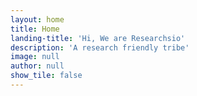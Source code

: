 ```yaml
---
layout: home
title: Home
landing-title: 'Hi, We are Researchsio'
description: 'A research friendly tribe'
image: null
author: null
show_tile: false
---
```


